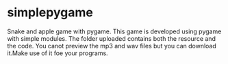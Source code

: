 # simplepygame
Snake and apple game with pygame.
This game is developed using pygame with simple modules.
The folder uploaded contains both the resource and the code.
You canot preview the mp3 and wav files but you can download it.Make use of it foe your programs.
